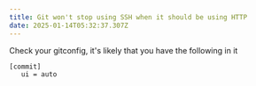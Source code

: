 ```yaml
---
title: Git won't stop using SSH when it should be using HTTP
date: 2025-01-14T05:32:37.307Z
---
```


Check your gitconfig, it's likely that you have the following in it

```
[commit]
   ui = auto
```